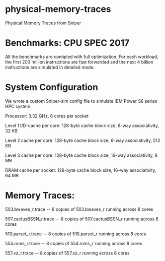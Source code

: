 # physical-memory-traces
Physical Memory Traces from Sniper

# Benchmarks: CPU SPEC 2017
All the benchmarks are comipled with full optimization. For each workload, the first 200 million instructions are fast forwarded and the next 4 billion instructions are simulated in detailed mode.

# System Configuration
We wrote a custom Sniper-sim config file to simulate IBM Power S8 series HPC system.

Processor: 3.32 GHz, 8 cores per socket

Level 1 I/D-cache per core: 128-byte cache block size, 8-way associativity, 32 KB

Level 2 cache per core: 128-byte cache block size, 8-way associativity, 512 KB

Level 3 cache per core: 128-byte cache block size, 16-way associativity, 8 MB

DRAM cache per socket: 128-byte cache block size, 16-way associativity, 64 MB

# Memory Traces:
503.bwaves_r.trace -- 8 copies of 503.bwaves_r running across 8 cores

507.cactusBSSN_r.trace -- 8 copies of 507.cactusBSSN_r running across 8 cores

510.parset_r.trace -- 8 copies of 510.parset_r running across 8 cores

554.roms_r.trace -- 8 copies of 554.roms_r running across 8 cores

557.xz_r.trace -- 8 copies of 557.xz_r running across 8 cores

